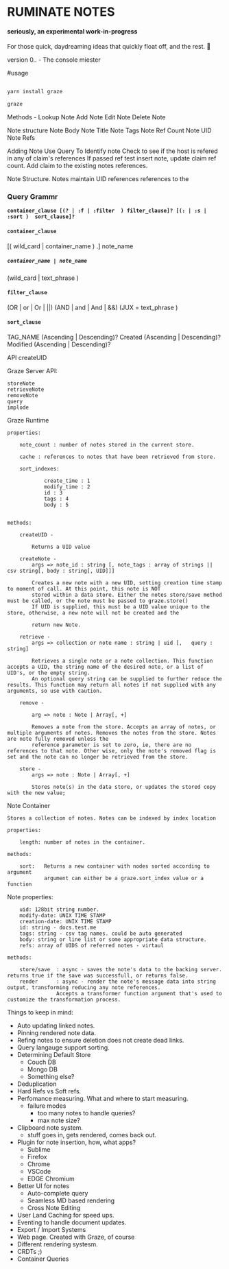 # RUMINATE NOTES

#### seriously, an experimental work-in-progress

For those quick, daydreaming ideas that quickly float off, and the rest. 📓


version 0.*.* - The console miester

#usage
```bash

yarn install graze

graze 

```

Methods - 
	Lookup Note
	Add Note
	Edit Note
	Delete Note

Note structure
	Note Body
	Note Title
	Note Tags
	Note Ref Count
	Note UID
	Note Refs

Adding Note
	Use Query To Identify note 
	Check to see if the host is refered in any of claim's references
	If passed ref test insert note, update claim ref count. Add claim to the existing notes references.


Note Structure. Notes maintain UID references references to the 


### Query Grammr

**`container_clause [(? | :f | :filter  ) filter_clause]? [(: | :s | :sort )  sort_clause]?`**

#### ```container_clause```
[( wild_card | container_name ) \.] note_name

##### ```container_name | note_name```
(wild_card | text_phrase )

#### ```filter_clause```
(OR | or | Or | ||)
(AND | and | And | &&)
(JUX = text_phrase )

#### ```sort_clause```
TAG_NAME (Ascending | Descending)?
Created (Ascending | Descending)?
Modified (Ascending | Descending)?

API 
createUID

Graze Server API:

	storeNote
	retrieveNote
	removeNote
	query
	implode


Graze Runtime

	properties:

		note_count : number of notes stored in the current store. 

		cache : references to notes that have been retrieved from store. 

		sort_indexes: 

				create_time : 1
				modify_time : 2
				id : 3
				tags : 4
				body : 5


	methods:

		createUID - 

			Returns a UID value

		createNote -
			args => note_id : string [, note_tags : array of strings || csv string[, body : string[, UID]]]

			Creates a new note with a new UID, setting creation time stamp to moment of call. At this point, this note is NOT 
			stored within a data store. Either the notes store/save method must be called, or the note must be passed to graze.store()
			If UID is supplied, this must be a UID value unique to the store, otherwise, a new note will not be created and the 

			return new Note.

		retrieve - 
			args => collection or note name : string | uid [,   query : string]

			Retrieves a single note or a note collection. This function accepts a UID, the string name of the desired note, or a list of UID's, or the empty string.
			An optional query string can be supplied to further reduce the results. This function may return all notes if not supplied with any arguments, so use with caution. 

		remove -

			arg => note : Note | Array[, +]

			Removes a note from the store. Accepts an array of notes, or multiple arguments of notes. Removes the notes from the store. Notes are note fully removed unless the 
			reference parameter is set to zero, ie, there are no references to that note. Other wise, only the note's removed flag is set and the note can no longer be retrieved from the store. 

		store - 
			args => note : Note | Array[, +]

			Stores note(s) in the data store, or updates the stored copy with the new value;

Note Container

	Stores a collection of notes. Notes can be indexed by index location

	properties:

		length: number of notes in the container. 

	methods:

		sort:	Returns a new container with nodes sorted according to argument
				argument can either be a graze.sort_index value or a function


Note
	properties:
		
		uid: 128bit string number.  
		modify-date: UNIX TIME STAMP
		creation-date: UNIX TIME STAMP
		id: string - docs.test.me
		tags: string - csv tag names. could be auto generated
		body: string or line list or some appropriate data structure. 
		refs: array of UIDS of referred notes - virtaul 

	methods:

	 	store/save 	: async - saves the note's data to the backing server. returns true if the save was successfull, or returns false. 
	 	render 		: async - render the note's message data into string output, transforming reducing any note references. 
 					Accepts a transformer function argument that's used to customize the transformation process. 

Things to keep in mind:
- Auto updating linked notes.
- Pinning rendered note data.
- Refing notes to ensure deletion does not create dead links.
- Query langauge support sorting. 
- Determining Default Store 
	- Couch DB
	- Mongo DB
	- Something else?
- Deduplication
- Hard Refs vs Soft refs. 
- Perfomance measuring. What and where to start measuring. 
	- failure modes
		- too many notes to handle queries?
		- max note size?
- Clipboard note system. 
	- stuff goes in, gets rendered, comes back out.
- Plugin for note insertion, how, what apps?
 	- Sublime
 	- Firefox
 	- Chrome
 	- VSCode
 	- EDGE Chromium
- Better UI for notes
	- Auto-complete query
	- Seamless MD based rendering
	- Cross Note Editing
- User Land Caching for speed ups.
- Eventing to handle document updates.
- Export / Import Systems
- Web page. Created with Graze, of course
- Different rendering systesm. 
- CRDTs ;)
- Container Queries
